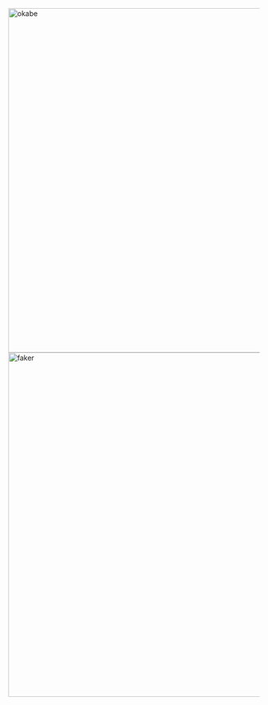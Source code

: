 <img src="https://media1.tenor.com/m/-782mBJ3aDQAAAAC/okabe-rintaro.gif" alt="okabe" width="690" />
<img src="https://pbs.twimg.com/media/GlHSqZYaoAAs4h0?format=jpg&name=large" alt="faker" width="690" />
